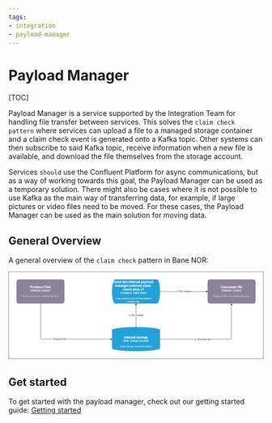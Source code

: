 ```yaml
---
tags:
- integration
- payload-manager
---
```

# Payload Manager

[TOC]

Payload Manager is a service supported by the Integration Team for handling file transfer between services. This solves the `claim check pattern` where services can upload a file to a managed storage container and a claim check event is generated onto a Kafka topic. Other systems can then subscribe to said Kafka topic, receive information when a new file is available, and download the file themselves from the storage account.

Services `should` use the Confluent Platform for async communications, but as a way of working towards this goal, the Payload Manager can be used as a temporary solution. There might also be cases where it is not possible to use Kafka as the main way of transferring data, for example, if large pictures or video files need to be moved. For these cases, the Payload Manager can be used as the main solution for moving data.

## General Overview

A general overview of the `claim check` pattern in Bane NOR:

![claim-check-overview](/docs/img/Payload-Manager/claim-check-pattern.drawio.png)

## Get started

To get started with the payload manager, check out our getting started guide:
[Getting started](/docs/integration/Payload-Manager/Getting-Started/index.md)
